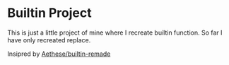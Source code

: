 # Builtin Project
This is just a little project of mine where I recreate builtin function.
So far I have only recreated replace.

Insipred by [Aethese/builtin-remade](https://github.com/Aethese/builtin-remade)
